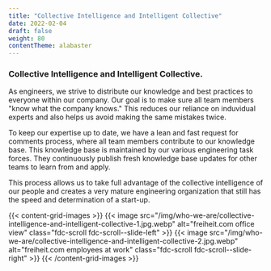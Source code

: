 ```yaml
---
title: "Collective Intelligence and Intelligent Collective"
date: 2022-02-04
draft: false
weight: 80
contentTheme: alabaster
---
```


### Collective Intelligence and Intelligent Collective.

As engineers, we strive to distribute our knowledge and best practices to everyone within our company. Our goal is to make sure all team members "know what the company knows." This reduces our reliance on induvidual experts and also helps us avoid making the same mistakes twice.

To keep our expertise up to date, we have a lean and fast request for comments process, where all team members contribute to our knowledge base. This knowledge base is maintained by our various engineering task forces. They continuously publish fresh knowledge base updates for other teams to learn from and apply.

This process allows us to take full advantage of the collective intelligence of our people and creates a very mature engineering organization that still has the speed and determination of a start-up.

{{< content-grid-images >}}
  {{< image src="/img/who-we-are/collective-intelligence-and-intelligent-collective-1.jpg.webp" alt="freiheit.com office view" class="fdc-scroll fdc-scroll--slide-left" >}}
  {{< image src="/img/who-we-are/collective-intelligence-and-intelligent-collective-2.jpg.webp" alt="freiheit.com employees at work" class="fdc-scroll fdc-scroll--slide-right" >}}
{{< /content-grid-images >}}
